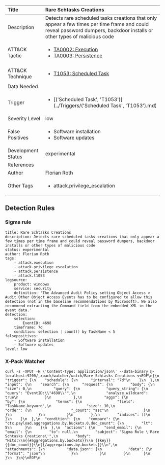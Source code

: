 | Title                | Rare Schtasks Creations                                                                                                                                                 |
|:---------------------|:------------------------------------------------------------------------------------------------------------------------------------------------------------|
| Description          | Detects rare scheduled tasks creations that only appear a few times per time frame and could reveal password dumpers, backdoor installs or other types of malicious code                                                                                                                                           |
| ATT&amp;CK Tactic    | <ul><li>[TA0002: Execution](https://attack.mitre.org/tactics/TA0002)</li><li>[TA0003: Persistence](https://attack.mitre.org/tactics/TA0003)</li></ul>  |
| ATT&amp;CK Technique | <ul><li>[T1053: Scheduled Task](https://attack.mitre.org/tactics/T1053)</li></ul>                             |
| Data Needed          | <ul></ul>                                                         |
| Trigger              | <ul><li>[('Scheduled Task', 'T1053')](../Triggers/('Scheduled Task', 'T1053').md)</li></ul>  |
| Severity Level       | low                                                                                                                                                 |
| False Positives      | <ul><li>Software installation</li><li>Software updates</li></ul>                                                                  |
| Development Status   | experimental                                                                                                                                                |
| References           | <ul></ul>                                                          |
| Author               | Florian Roth                                                                                                                                                |
| Other Tags           | <ul><li>attack.privilege_escalation</li></ul> | 

## Detection Rules

### Sigma rule

```
title: Rare Schtasks Creations
description: Detects rare scheduled tasks creations that only appear a few times per time frame and could reveal password dumpers, backdoor installs or other types of malicious code
status: experimental
author: Florian Roth
tags:
    - attack.execution
    - attack.privilege_escalation
    - attack.persistence
    - attack.t1053
logsource:
    product: windows
    service: security
    definition: 'The Advanced Audit Policy setting Object Access > Audit Other Object Access Events has to be configured to allow this detection (not in the baseline recommendations by Microsoft). We also recommend extracting the Command field from the embedded XML in the event data.'
detection:
    selection:
        EventID: 4698
    timeframe: 7d
    condition: selection | count() by TaskName < 5 
falsepositives: 
    - Software installation
    - Software updates
level: low

```








### X-Pack Watcher

```
curl -s -XPUT -H \'Content-Type: application/json\' --data-binary @- localhost:9200/_xpack/watcher/watch/Rare-Schtasks-Creations <<EOF\n{\n  "trigger": {\n    "schedule": {\n      "interval": "7d"\n    }\n  },\n  "input": {\n    "search": {\n      "request": {\n        "body": {\n          "size": 0,\n          "query": {\n            "query_string": {\n              "query": "EventID:\\"4698\\"",\n              "analyze_wildcard": true\n            }\n          },\n          "aggs": {\n            "by": {\n              "terms": {\n                "field": "TaskName.keyword",\n                "size": 10,\n                "order": {\n                  "_count": "asc"\n                }\n              }\n            }\n          }\n        },\n        "indices": []\n      }\n    }\n  },\n  "condition": {\n    "compare": {\n      "ctx.payload.aggregations.by.buckets.0.doc_count": {\n        "lt": 5\n      }\n    }\n  },\n  "actions": {\n    "send_email": {\n      "email": {\n        "to": null,\n        "subject": "Sigma Rule \'Rare Schtasks Creations\'",\n        "body": "Hits:\\n{{#aggregations.by.buckets}}\\n {{key}} {{doc_count}}\\n{{/aggregations.by.buckets}}\\n",\n        "attachments": {\n          "data.json": {\n            "data": {\n              "format": "json"\n            }\n          }\n        }\n      }\n    }\n  }\n}\nEOF\n
```





